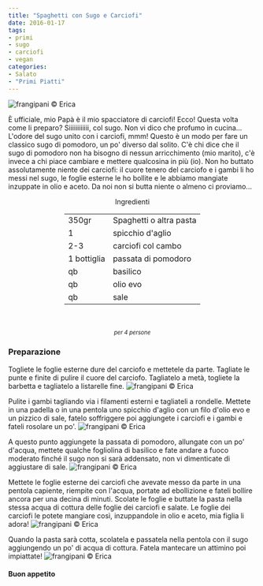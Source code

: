 ```yaml
---
title: "Spaghetti con Sugo e Carciofi"
date: 2016-01-17
tags:
- primi
- sugo
- carciofi
- vegan
categories:
- Salato
- "Primi Piatti"
---
```

![](header.jpg "frangipani © Erica")

È ufficiale, mio Papà è il mio spacciatore di carciofi! Ecco! Questa volta come li preparo? Siiiiiiiiiiii, col sugo. Non vi dico che profumo in cucina... L'odore del sugo unito con i carciofi, mmm! Questo è un modo per fare un classico sugo di pomodoro, un po' diverso dal solito. C'è chi dice che il sugo di pomodoro non ha bisogno di nessun arricchimento (mio marito), c'è invece a chi piace cambiare e mettere qualcosina in più (io). Non ho buttato assolutamente niente dei carciofi: il cuore tenero del carciofo e i gambi li ho messi nel sugo, le foglie esterne le ho bollite e le abbiamo mangiate inzuppate in olio e aceto. Da noi non si butta niente o almeno ci proviamo...


<div id="wrapper" style="text-align: center">    
  <div id="yourdiv" style="display: inline-block;">
    <div class="ingredients">
      <div class="ingredients-title">Ingredienti</div>
      <table>
        <tbody>
          </tr>
          <tr>
            <td>350gr</td>
            <td>Spaghetti o altra pasta</td>
          </tr>
          <tr>
            <td>1</td>
            <td>spicchio d'aglio</td>
          </tr>
          <tr>
            <td>2-3</td>
            <td>carciofi col cambo</td>
          </tr>
          <tr>
            <td>1 bottiglia</td>
            <td>passata di pomodoro</td>
          </tr>
          <tr>
            <td>qb</td>
            <td>basilico</td>
          </tr>
          <tr>
            <td>qb</td>
            <td>olio evo</td>
          </tr>
          <tr>
            <td>qb</td>
            <td>sale</td>  
          </tr>
        </tbody>
      </table>
      <br></br>
      <i class="pull-right" style="font-size: 80%;">per 4 persone</i>
    </div>
  </div>
</div>


<h3>
  <font color="grey">
    <i class="fa fa-cogs"></i>
  </font> Preparazione
</h3>

Togliete le foglie esterne dure del carciofo e mettetele da parte. Tagliate le punte e finite di pulire il cuore del carciofo. Tagliatelo a metà, togliete la barbetta e tagliatelo a listarelle fine. 
![](carciofi.jpg "frangipani © Erica")

Pulite i gambi tagliando via i filamenti esterni e tagliateli a rondelle. Mettete in una padella o in una pentola uno spicchio d'aglio con un filo d'olio evo e un pizzico di sale, fatelo soffriggere poi aggiungete i carciofi e i gambi e fateli rosolare un po'. 
![](carciofipadella.jpg "frangipani © Erica")

A questo punto aggiungete la passata di pomodoro, allungate con un po' d'acqua, mettete qualche fogliolina di basilico e fate andare a fuoco moderato finché il sugo non si sarà addensato, non vi dimenticate di aggiustare di sale. 
![](sugo.jpg "frangipani © Erica")

Mettete le foglie esterne dei carciofi che avevate messo da parte in una pentola capiente, riempite con l'acqua, portate ad ebollizione e fateli bollire ancora per una decina di minuti. Scolate le foglie e buttate la pasta nella stessa acqua di cottura delle foglie dei carciofi e salate. Le foglie dei carciofi le potete mangiare così, inzuppandole in olio e aceto, mia figlia li adora!
![](foglie.jpg "frangipani © Erica")

Quando la pasta sarà cotta, scolatela e passatela nella pentola con il sugo aggiungendo un po' di acqua di cottura. Fatela mantecare un attimino poi impiattate!
![](risultato.jpg "frangipani © Erica")


<h4>Buon appetito
  <font color="red">
    <i class="fa fa-smile-o"></i>
  </font>
</h4>
